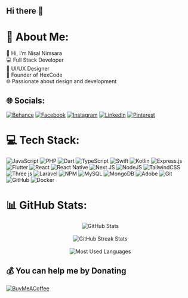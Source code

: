 ## Hi there 👋

# 💫 About Me:
👋 Hi, I’m Nisal Nimsara<br>💻 Full Stack Developer<br>🎨 UI/UX Designer<br>🚀 Founder of HexCode<br>🌐 Passionate about design and development


## 🌐 Socials:
[![Behance](https://img.shields.io/badge/Behance-1769ff?logo=behance&logoColor=white)](https://behance.net/ntec) [![Facebook](https://img.shields.io/badge/Facebook-%231877F2.svg?logo=Facebook&logoColor=white)](https://facebook.com/nisal.nimsara.359) [![Instagram](https://img.shields.io/badge/Instagram-%23E4405F.svg?logo=Instagram&logoColor=white)](https://instagram.com/nisal_n_) [![LinkedIn](https://img.shields.io/badge/LinkedIn-%230077B5.svg?logo=linkedin&logoColor=white)](https://linkedin.com/in/nisal-nimsara-886aa722) [![Pinterest](https://img.shields.io/badge/Pinterest-%23E60023.svg?logo=Pinterest&logoColor=white)](https://pinterest.com/nisalnimsara100) 

# 💻 Tech Stack:
![JavaScript](https://img.shields.io/badge/javascript-%23323330.svg?style=flat&logo=javascript&logoColor=%23F7DF1E) ![PHP](https://img.shields.io/badge/php-%23777BB4.svg?style=flat&logo=php&logoColor=white) ![Dart](https://img.shields.io/badge/dart-%230175C2.svg?style=flat&logo=dart&logoColor=white) ![TypeScript](https://img.shields.io/badge/typescript-%23007ACC.svg?style=flat&logo=typescript&logoColor=white) ![Swift](https://img.shields.io/badge/swift-F54A2A?style=flat&logo=swift&logoColor=white) ![Kotlin](https://img.shields.io/badge/kotlin-%237F52FF.svg?style=flat&logo=kotlin&logoColor=white) ![Express.js](https://img.shields.io/badge/express.js-%23404d59.svg?style=flat&logo=express&logoColor=%2361DAFB) ![Flutter](https://img.shields.io/badge/Flutter-%2302569B.svg?style=flat&logo=Flutter&logoColor=white) ![React](https://img.shields.io/badge/react-%2320232a.svg?style=flat&logo=react&logoColor=%2361DAFB) ![React Native](https://img.shields.io/badge/react_native-%2320232a.svg?style=flat&logo=react&logoColor=%2361DAFB) ![Next JS](https://img.shields.io/badge/Next-black?style=flat&logo=next.js&logoColor=white) ![NodeJS](https://img.shields.io/badge/node.js-6DA55F?style=flat&logo=node.js&logoColor=white) ![TailwindCSS](https://img.shields.io/badge/tailwindcss-%2338B2AC.svg?style=flat&logo=tailwind-css&logoColor=white) ![Three js](https://img.shields.io/badge/threejs-black?style=flat&logo=three.js&logoColor=white) ![Laravel](https://img.shields.io/badge/laravel-%23FF2D20.svg?style=flat&logo=laravel&logoColor=white) ![NPM](https://img.shields.io/badge/NPM-%23CB3837.svg?style=flat&logo=npm&logoColor=white) ![MySQL](https://img.shields.io/badge/mysql-4479A1.svg?style=flat&logo=mysql&logoColor=white) ![MongoDB](https://img.shields.io/badge/MongoDB-%234ea94b.svg?style=flat&logo=mongodb&logoColor=white) ![Adobe](https://img.shields.io/badge/adobe-%23FF0000.svg?style=flat&logo=adobe&logoColor=white) ![Git](https://img.shields.io/badge/git-%23F05033.svg?style=flat&logo=git&logoColor=white) ![GitHub](https://img.shields.io/badge/github-%23121011.svg?style=flat&logo=github&logoColor=white) ![Docker](https://img.shields.io/badge/docker-%230db7ed.svg?style=flat&logo=docker&logoColor=white)

# 📊 GitHub Stats:
<div align="center">
  <img src="https://github-readme-stats.vercel.app/api?username=nisalnimsara100&theme=dark&hide_border=false&include_all_commits=false&count_private=false" alt="GitHub Stats" /><br/></br>    
  <img src="https://github-readme-streak-stats.herokuapp.com/?user=nisalnimsara100&theme=dark&hide_border=false" alt="GitHub Streak Stats" /><br/></br>
  <img src="https://github-readme-stats.vercel.app/api/top-langs/?username=nisalnimsara100&theme=dark&hide_border=false&include_all_commits=false&count_private=false&layout=compact" alt="Most Used Languages" />
</div>
</div>



  ## 💰 You can help me by Donating
  [![BuyMeACoffee](https://img.shields.io/badge/Buy%20Me%20a%20Coffee-ffdd00?style=for-the-badge&logo=buy-me-a-coffee&logoColor=black)](https://buymeacoffee.com/nisal_nimsara) 

  
<!-- Proudly created with GPRM ( https://gprm.itsvg.in ) -->
